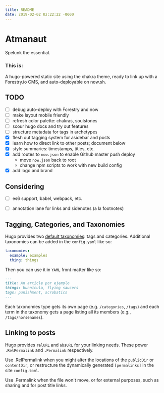 ```yaml
---
title: README
date: 2019-02-02 02:22:22 -0600
---
```


# Atmanaut

Spelunk the essential.

### This is:
A hugo-powered static site using the chakra theme, ready to link up with a
Forestry.io CMS, and auto-deployable on now.sh.

## TODO
- [ ] debug auto-deploy with Forestry and now
- [ ] make layout mobile friendly
- [ ] refresh color palette: chakras, soulstones
- [ ] scour hugo docs and try out features
- [ ] structure metadata for tags in archetypes
- [x] flesh out tagging system for asidebar and posts
- [x] learn how to direct link to other posts; document below
- [x] style summaries: timestamps, titles, etc.
- [x] add routes to `now.json` to enable Github master push deploy
  - move `now.json` back to root
  - change npm scripts to work with new build config
- [x] add logo and brand

## Considering
- [ ] es6 support, babel, webpack, etc.
- [ ] annotation lane for links and sidenotes (a la footnotes)


## Tagging, Categories, and Taxonomies

Hugo provides two [default taxonomies](https://gohugo.io/content-management/taxonomies/#default-taxonomies): tags and categories. Additional taxonomies can be added in the `config.yaml` like so:
``` yaml
taxonomies:
  example: examples
  thing: things
```
Then you can use it in `YAML` front matter like so:
``` md
---
title: An article por ejemplo
things: bunnicula, flying saucers
tags: punishment, acrobatics
---
```
Each taxonomies type gets its own page (e.g. `/categories`, `/tags`) and each term in the taxonomy gets a page listing all its members (e.g., `/tags/horsenames`).

## Linking to posts

Hugo provides `relURL` and `absURL` for your linking needs. These power `.RelPermalink` and `.Permalink` respectively.

Use .RelPermalink when you might alter the locations of the `publicDir` or `contentDir`, or restructure the dynamically generated `[permalinks]` in the site `config.toml`.

Use .Permalink when the file won't move, or for external purposes, such as sharing and for post title links.


